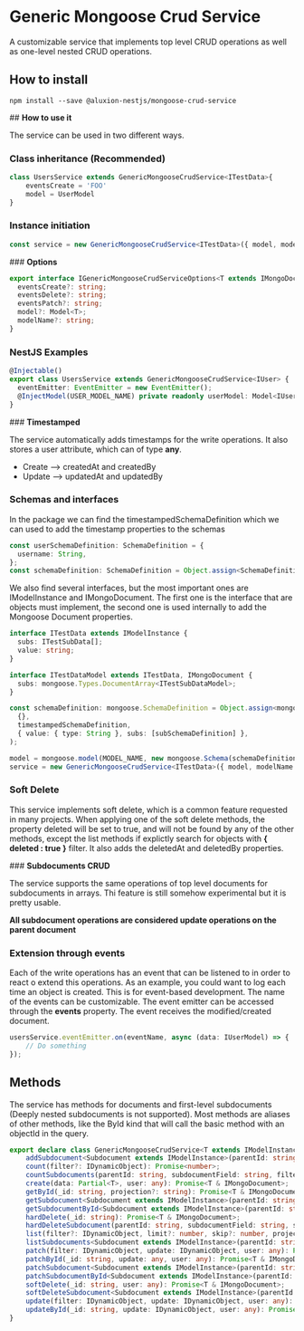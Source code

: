 # Generic Mongoose Crud Service

A customizable service that implements top level CRUD operations as well as one-level nested CRUD operations.

## **How to install**

```shell
npm install --save @aluxion-nestjs/mongoose-crud-service
```

## **How to use it**

The  service can be used in two different ways.

### **Class inheritance (Recommended)**

```typescript
class UsersService extends GenericMongooseCrudService<ITestData>{
    eventsCreate = 'FOO'
    model = UserModel
}
```

### **Instance initiation**

```typescript
const service = new GenericMongooseCrudService<ITestData>({ model, modelName: MODEL_NAME });
```

### **Options**

```typescript
export interface IGenericMongooseCrudServiceOptions<T extends IMongoDocument> {
  eventsCreate?: string;
  eventsDelete?: string;
  eventsPatch?: string;
  model?: Model<T>;
  modelName?: string;
}
```

### **NestJS Examples**

```typescript
@Injectable()
export class UsersService extends GenericMongooseCrudService<IUser> {
  eventEmitter: EventEmitter = new EventEmitter();
  @InjectModel(USER_MODEL_NAME) private readonly userModel: Model<IUserModel>;
}
```

### **Timestamped**

The service automatically adds timestamps for the write operations. It also stores a user attribute, which can of type **any**.

- Create --> createdAt and createdBy
- Update --> updatedAt and updatedBy

### **Schemas and interfaces**

In the package we can find the timestampedSchemaDefinition which we can used to add the timestamp properties to the schemas

```typescript
const userSchemaDefinition: SchemaDefinition = {
  username: String,
};
const schemaDefinition: SchemaDefinition = Object.assign<SchemaDefinition, SchemaDefinition>(timestampedSchemaDefinition, userSchemaDefinition);
```

We also find several interfaces, but the most important ones are IModelInstance and IMongoDocument. The first one is the interface that are objects must implement, the second one is used internally to add the Mongoose Document properties.

```typescript
interface ITestData extends IModelInstance {
  subs: ITestSubData[];
  value: string;
}

interface ITestDataModel extends ITestData, IMongoDocument {
  subs: mongoose.Types.DocumentArray<ITestSubDataModel>;
}

const schemaDefinition: mongoose.SchemaDefinition = Object.assign<mongoose.SchemaDefinition, mongoose.SchemaDefinition, mongoose.SchemaDefinition>(
  {},
  timestampedSchemaDefinition,
  { value: { type: String }, subs: [subSchemaDefinition] },
);

model = mongoose.model(MODEL_NAME, new mongoose.Schema(schemaDefinition));
service = new GenericMongooseCrudService<ITestData>({ model, modelName: MODEL_NAME });
```

### **Soft Delete**

This service implements soft delete, which is a common feature requested in many projects. When applying one of the soft delete methods, the property deleted will be set to true, and will not be found by any of the other methods, except the list methods if explictly search for objects with **{ deleted : true }** filter. It also adds the deletedAt and deletedBy properties.

### **Subdocuments CRUD**

The service supports the same operations of top level documents for subdocuments in arrays. Thi feature is still somehow experimental but it is pretty usable. 

**All subdocument operations are considered update operations on the parent document**

### **Extension through events**

Each of the write operations has an event that can be listened to in order to react o extend this operations. As an example, you could want to log each time an object is created. This is for event-based development. The name of the events can be customizable. The event emitter can be accessed through the **events** property. The event receives the modified/created document.

```typescript
usersService.eventEmitter.on(eventName, async (data: IUserModel) => {
    // Do something
});
```

## **Methods**

The service has methods for documents and first-level subdocuments (Deeply nested subdocuments is not supported). Most methods are aliases of other methods, like the ById kind that will call the basic method with an objectId in the query.

```typescript
export declare class GenericMongooseCrudService<T extends IModelInstance> {
    addSubdocument<Subdocument extends IModelInstance>(parentId: string, subdocumentField: string, subdocument: any, user: any): Promise<Subdocument>;
    count(filter?: IDynamicObject): Promise<number>;
    countSubdocuments(parentId: string, subdocumentField: string, filter?: IDynamicObject): Promise<number>;
    create(data: Partial<T>, user: any): Promise<T & IMongoDocument>;
    getById(_id: string, projection?: string): Promise<T & IMongoDocument>;
    getSubdocument<Subdocument extends IModelInstance>(parentId: string, subdocumentField: string, filter?: IDynamicObject): Promise<Subdocument & IMongoDocument>;
    getSubdocumentById<Subdocument extends IModelInstance>(parentId: string, subdocumentField: string, subdocumentId: string): Promise<Subdocument & IMongoDocument>;
    hardDelete(_id: string): Promise<T & IMongoDocument>;
    hardDeleteSubdocument(parentId: string, subdocumentField: string, subdocumentId: string, user: any): Promise<T & IMongoDocument>;
    list(filter?: IDynamicObject, limit?: number, skip?: number, projection?: string, sort?: ISortOptions): Promise<Array<T & IMongoDocument>>;
    listSubdocuments<Subdocument extends IModelInstance>(parentId: string, subdocumentField: string, filter?: IDynamicObject, limit?: number, skip?: number, sort?: ISortOptions): Promise<Array<Subdocument & IMongoDocument>>;
    patch(filter: IDynamicObject, update: IDynamicObject, user: any): Promise<T & IMongoDocument>;
    patchById(_id: string, update: any, user: any): Promise<T & IMongoDocument>;
    patchSubdocument<Subdocument extends IModelInstance>(parentId: string, subdocumentField: string, filter: IDynamicObject, update: any, user: any): Promise<Subdocument & IMongoDocument>;
    patchSubdocumentById<Subdocument extends IModelInstance>(parentId: string, subdocumentField: string, subdocumentId: string, update: any, user: any): Promise<Subdocument & IMongoDocument>;
    softDelete(_id: string, user: any): Promise<T & IMongoDocument>;
    softDeleteSubdocument<Subdocument extends IModelInstance>(parentId: string, subdocumentField: string, subdocumentId: string, user: any): Promise<Subdocument & IMongoDocument>;
    update(filter: IDynamicObject, update: IDynamicObject, user: any): Promise<T & IMongoDocument>;
    updateById(_id: string, update: IDynamicObject, user: any): Promise<T & IMongoDocument>;
}

```
